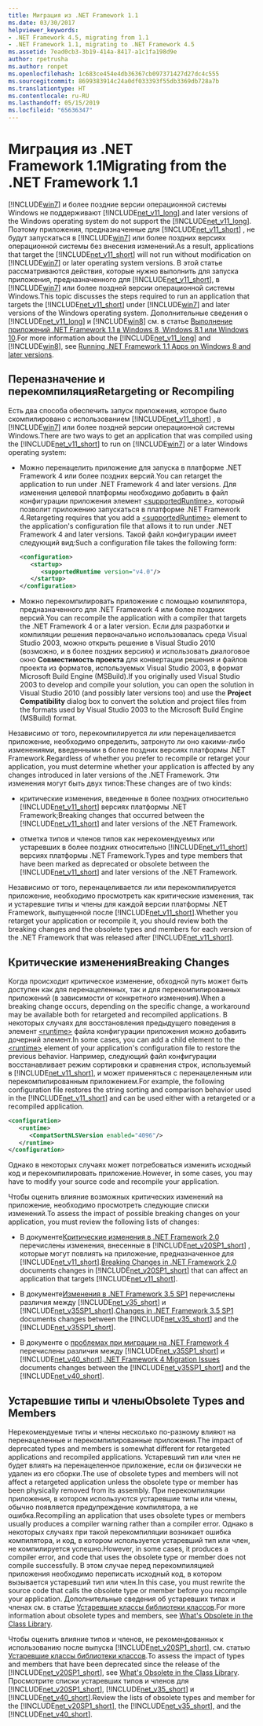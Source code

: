 ```yaml
---
title: Миграция из .NET Framework 1.1
ms.date: 03/30/2017
helpviewer_keywords:
- .NET Framework 4.5, migrating from 1.1
- .NET Framework 1.1, migrating to .NET Framework 4.5
ms.assetid: 7ead0cb3-3b19-414a-8417-a1c1fa198d9e
author: rpetrusha
ms.author: ronpet
ms.openlocfilehash: 1c683ce454e4db36367cb097371427d27dc4c555
ms.sourcegitcommit: 8699383914c24a0df033393f55db3369db728a7b
ms.translationtype: HT
ms.contentlocale: ru-RU
ms.lasthandoff: 05/15/2019
ms.locfileid: "65636347"
---
```

# <a name="migrating-from-the-net-framework-11"></a><span data-ttu-id="b00f4-102">Миграция из .NET Framework 1.1</span><span class="sxs-lookup"><span data-stu-id="b00f4-102">Migrating from the .NET Framework 1.1</span></span>

[!INCLUDE[win7](../../../includes/win7-md.md)] <span data-ttu-id="b00f4-103">и более поздние версии операционной системы Windows не поддерживают [!INCLUDE[net_v11_long](../../../includes/net-v11-long-md.md)].</span><span class="sxs-lookup"><span data-stu-id="b00f4-103">and later versions of the Windows operating system do not support the [!INCLUDE[net_v11_long](../../../includes/net-v11-long-md.md)].</span></span> <span data-ttu-id="b00f4-104">Поэтому приложения, предназначенные для [!INCLUDE[net_v11_short](../../../includes/net-v11-short-md.md)] , не будут запускаться в [!INCLUDE[win7](../../../includes/win7-md.md)] или более поздних версиях операционной системы без внесения изменений.</span><span class="sxs-lookup"><span data-stu-id="b00f4-104">As a result, applications that target the [!INCLUDE[net_v11_short](../../../includes/net-v11-short-md.md)] will not run without modification on [!INCLUDE[win7](../../../includes/win7-md.md)] or later operating system versions.</span></span> <span data-ttu-id="b00f4-105">В этой статье рассматриваются действия, которые нужно выполнить для запуска приложения, предназначенного для [!INCLUDE[net_v11_short](../../../includes/net-v11-short-md.md)], в [!INCLUDE[win7](../../../includes/win7-md.md)] или более поздней версии операционной системы Windows.</span><span class="sxs-lookup"><span data-stu-id="b00f4-105">This topic discusses the steps required to run an application that targets the [!INCLUDE[net_v11_short](../../../includes/net-v11-short-md.md)] under [!INCLUDE[win7](../../../includes/win7-md.md)] and later versions of the Windows operating system.</span></span> <span data-ttu-id="b00f4-106">Дополнительные сведения о [!INCLUDE[net_v11_long](../../../includes/net-v11-long-md.md)] и [!INCLUDE[win8](../../../includes/win8-md.md)] см. в статье [Выполнение приложений .NET Framework 1.1 в Windows 8, Windows 8.1 или Windows 10](../../../docs/framework/install/run-net-framework-1-1-apps.md).</span><span class="sxs-lookup"><span data-stu-id="b00f4-106">For more information about the [!INCLUDE[net_v11_long](../../../includes/net-v11-long-md.md)] and [!INCLUDE[win8](../../../includes/win8-md.md)], see [Running .NET Framework 1.1 Apps on Windows 8 and later versions](../../../docs/framework/install/run-net-framework-1-1-apps.md).</span></span>

## <a name="retargeting-or-recompiling"></a><span data-ttu-id="b00f4-107">Переназначение и перекомпиляция</span><span class="sxs-lookup"><span data-stu-id="b00f4-107">Retargeting or Recompiling</span></span>

<span data-ttu-id="b00f4-108">Есть два способа обеспечить запуск приложения, которое было скомпилировано с использованием [!INCLUDE[net_v11_short](../../../includes/net-v11-short-md.md)] , в [!INCLUDE[win7](../../../includes/win7-md.md)] или более поздней версии операционной системы Windows.</span><span class="sxs-lookup"><span data-stu-id="b00f4-108">There are two ways to get an application that was compiled using the [!INCLUDE[net_v11_short](../../../includes/net-v11-short-md.md)] to run on [!INCLUDE[win7](../../../includes/win7-md.md)] or a later Windows operating system:</span></span>

- <span data-ttu-id="b00f4-109">Можно перенацелить приложение для запуска в платформе .NET Framework 4 или более поздних версий.</span><span class="sxs-lookup"><span data-stu-id="b00f4-109">You can retarget the application to run under .NET Framework 4 and later versions.</span></span> <span data-ttu-id="b00f4-110">Для изменения целевой платформы необходимо добавить в файл конфигурации приложения элемент [\<supportedRuntime>](../../../docs/framework/configure-apps/file-schema/startup/supportedruntime-element.md), который позволит приложению запускаться в платформе .NET Framework 4.</span><span class="sxs-lookup"><span data-stu-id="b00f4-110">Retargeting requires that you add a [\<supportedRuntime>](../../../docs/framework/configure-apps/file-schema/startup/supportedruntime-element.md) element to the application's configuration file that allows it to run under .NET Framework 4 and later versions.</span></span> <span data-ttu-id="b00f4-111">Такой файл конфигурации имеет следующий вид:</span><span class="sxs-lookup"><span data-stu-id="b00f4-111">Such a configuration file takes the following form:</span></span>

    ```xml
    <configuration>
       <startup>
          <supportedRuntime version="v4.0"/>
       </startup>
    </configuration>
    ```

- <span data-ttu-id="b00f4-112">Можно перекомпилировать приложение с помощью компилятора, предназначенного для .NET Framework 4 или более поздних версий.</span><span class="sxs-lookup"><span data-stu-id="b00f4-112">You can recompile the application with a compiler that targets the .NET Framework 4 or a later version.</span></span> <span data-ttu-id="b00f4-113">Если для разработки и компиляции решения первоначально использовалась среда Visual Studio 2003, можно открыть решение в Visual Studio 2010 (возможно, и в более поздних версиях) и использовать диалоговое окно **Совместимость проекта** для конвертации решения и файлов проекта из форматов, используемых Visual Studio 2003, в формат Microsoft Build Engine (MSBuild).</span><span class="sxs-lookup"><span data-stu-id="b00f4-113">If you originally used Visual Studio 2003 to develop and compile your solution, you can open the solution in Visual Studio 2010 (and possibly later versions too) and use the **Project Compatibility** dialog box to convert the solution and project files from the formats used by Visual Studio 2003 to the Microsoft Build Engine (MSBuild) format.</span></span>

<span data-ttu-id="b00f4-114">Независимо от того, перекомпилируется ли или перенацеливается приложение, необходимо определить, затронуто ли оно какими-либо изменениями, введенными в более поздних версиях платформы .NET Framework.</span><span class="sxs-lookup"><span data-stu-id="b00f4-114">Regardless of whether you prefer to recompile or retarget your application, you must determine whether your application is affected by any changes introduced in later versions of the .NET Framework.</span></span> <span data-ttu-id="b00f4-115">Эти изменения могут быть двух типов:</span><span class="sxs-lookup"><span data-stu-id="b00f4-115">These changes are of two kinds:</span></span>

- <span data-ttu-id="b00f4-116">критические изменения, введенные в более поздних относительно [!INCLUDE[net_v11_short](../../../includes/net-v11-short-md.md)] версиях платформы .NET Framework;</span><span class="sxs-lookup"><span data-stu-id="b00f4-116">Breaking changes that occurred between the [!INCLUDE[net_v11_short](../../../includes/net-v11-short-md.md)] and later versions of the .NET Framework.</span></span>

- <span data-ttu-id="b00f4-117">отметка типов и членов типов как нерекомендуемых или устаревших в более поздних относительно [!INCLUDE[net_v11_short](../../../includes/net-v11-short-md.md)] версиях платформы .NET Framework.</span><span class="sxs-lookup"><span data-stu-id="b00f4-117">Types and type members that have been marked as deprecated or obsolete between the [!INCLUDE[net_v11_short](../../../includes/net-v11-short-md.md)] and later versions of the .NET Framework.</span></span>

<span data-ttu-id="b00f4-118">Независимо от того, перенацеливается ли или перекомпилируется приложение, необходимо просмотреть как критические изменения, так и устаревшие типы и члены для каждой версии платформы .NET Framework, выпущенной после [!INCLUDE[net_v11_short](../../../includes/net-v11-short-md.md)].</span><span class="sxs-lookup"><span data-stu-id="b00f4-118">Whether you retarget your application or recompile it, you should review both the breaking changes and the obsolete types and members for each version of the .NET Framework that was released after [!INCLUDE[net_v11_short](../../../includes/net-v11-short-md.md)].</span></span>

## <a name="breaking-changes"></a><span data-ttu-id="b00f4-119">Критические изменения</span><span class="sxs-lookup"><span data-stu-id="b00f4-119">Breaking Changes</span></span>

<span data-ttu-id="b00f4-120">Когда происходит критическое изменение, обходной путь может быть доступен как для перенацеленных, так и для перекомпилированных приложений (в зависимости от конкретного изменения).</span><span class="sxs-lookup"><span data-stu-id="b00f4-120">When a breaking change occurs, depending on the specific change, a workaround may be available both for retargeted and recompiled applications.</span></span> <span data-ttu-id="b00f4-121">В некоторых случаях для восстановления предыдущего поведения в элемент [\<runtime>](../../../docs/framework/configure-apps/file-schema/startup/supportedruntime-element.md) файла конфигурации приложения можно добавить дочерний элемент.</span><span class="sxs-lookup"><span data-stu-id="b00f4-121">In some cases, you can add a child element to the [\<runtime>](../../../docs/framework/configure-apps/file-schema/startup/supportedruntime-element.md) element of your application's configuration file to restore the previous behavior.</span></span> <span data-ttu-id="b00f4-122">Например, следующий файл конфигурации восстанавливает режим сортировки и сравнения строк, используемый в [!INCLUDE[net_v11_short](../../../includes/net-v11-short-md.md)], и может применяться с перенацеленным или перекомпилированным приложением.</span><span class="sxs-lookup"><span data-stu-id="b00f4-122">For example, the following configuration file restores the string sorting and comparison behavior used in the [!INCLUDE[net_v11_short](../../../includes/net-v11-short-md.md)] and can be used either with a retargeted or a recompiled application.</span></span>

```xml
<configuration>
   <runtime>
      <CompatSortNLSVersion enabled="4096"/>
   </runtime>
</configuration>
```

<span data-ttu-id="b00f4-123">Однако в некоторых случаях может потребоваться изменить исходный код и перекомпилировать приложение.</span><span class="sxs-lookup"><span data-stu-id="b00f4-123">However, in some cases, you may have to modify your source code and recompile your application.</span></span>

<span data-ttu-id="b00f4-124">Чтобы оценить влияние возможных критических изменений на приложение, необходимо просмотреть следующие списки изменений.</span><span class="sxs-lookup"><span data-stu-id="b00f4-124">To assess the impact of possible breaking changes on your application, you must review the following lists of changes:</span></span>

- <span data-ttu-id="b00f4-125">В документе[Критические изменения в .NET Framework 2.0](https://go.microsoft.com/fwlink/?LinkId=125263) перечислены изменения, внесенные в [!INCLUDE[net_v20SP1_short](../../../includes/net-v20sp1-short-md.md)] , которые могут повлиять на приложение, предназначенное для [!INCLUDE[net_v11_short](../../../includes/net-v11-short-md.md)].</span><span class="sxs-lookup"><span data-stu-id="b00f4-125">[Breaking Changes in .NET Framework 2.0](https://go.microsoft.com/fwlink/?LinkId=125263) documents changes in [!INCLUDE[net_v20SP1_short](../../../includes/net-v20sp1-short-md.md)] that can affect an application that targets [!INCLUDE[net_v11_short](../../../includes/net-v11-short-md.md)].</span></span>

- <span data-ttu-id="b00f4-126">В документе[Изменения в .NET Framework 3.5 SP1](https://go.microsoft.com/fwlink/?LinkID=186989) перечислены различия между [!INCLUDE[net_v35_short](../../../includes/net-v35-short-md.md)] и [!INCLUDE[net_v35SP1_short](../../../includes/net-v35sp1-short-md.md)].</span><span class="sxs-lookup"><span data-stu-id="b00f4-126">[Changes in .NET Framework 3.5 SP1](https://go.microsoft.com/fwlink/?LinkID=186989) documents changes between the [!INCLUDE[net_v35_short](../../../includes/net-v35-short-md.md)] and the [!INCLUDE[net_v35SP1_short](../../../includes/net-v35sp1-short-md.md)].</span></span>

- <span data-ttu-id="b00f4-127">В документе о [проблемах при миграции на .NET Framework 4](../../../docs/framework/migration-guide/net-framework-4-migration-issues.md) перечислены различия между [!INCLUDE[net_v35SP1_short](../../../includes/net-v35sp1-short-md.md)] и [!INCLUDE[net_v40_short](../../../includes/net-v40-short-md.md)].</span><span class="sxs-lookup"><span data-stu-id="b00f4-127">[.NET Framework 4 Migration Issues](../../../docs/framework/migration-guide/net-framework-4-migration-issues.md) documents changes between the [!INCLUDE[net_v35SP1_short](../../../includes/net-v35sp1-short-md.md)] and the [!INCLUDE[net_v40_short](../../../includes/net-v40-short-md.md)].</span></span>

## <a name="obsolete-types-and-members"></a><span data-ttu-id="b00f4-128">Устаревшие типы и члены</span><span class="sxs-lookup"><span data-stu-id="b00f4-128">Obsolete Types and Members</span></span>

<span data-ttu-id="b00f4-129">Нерекомендуемые типы и члены несколько по-разному влияют на перенацеленные и перекомпилированные приложения.</span><span class="sxs-lookup"><span data-stu-id="b00f4-129">The impact of deprecated types and members is somewhat different for retargeted applications and recompiled applications.</span></span> <span data-ttu-id="b00f4-130">Устаревший тип или член не будет влиять на перенацеленное приложение, если он физически не удален из его сборки.</span><span class="sxs-lookup"><span data-stu-id="b00f4-130">The use of obsolete types and members will not affect a retargeted application unless the obsolete type or member has been physically removed from its assembly.</span></span> <span data-ttu-id="b00f4-131">При перекомпиляции приложения, в котором используются устаревшие типы или члены, обычно появляется предупреждение компилятора, а не ошибка.</span><span class="sxs-lookup"><span data-stu-id="b00f4-131">Recompiling an application that uses obsolete types or members usually produces a compiler warning rather than a compiler error.</span></span> <span data-ttu-id="b00f4-132">Однако в некоторых случаях при такой перекомпиляции возникает ошибка компилятора, и код, в котором используется устаревший тип или член, не компилируется успешно.</span><span class="sxs-lookup"><span data-stu-id="b00f4-132">However, in some cases, it produces a compiler error, and code that uses the obsolete type or member does not compile successfully.</span></span> <span data-ttu-id="b00f4-133">В этом случае перед перекомпиляцией приложения необходимо переписать исходный код, в котором вызывается устаревший тип или член.</span><span class="sxs-lookup"><span data-stu-id="b00f4-133">In this case, you must rewrite the source code that calls the obsolete type or member before you recompile your application.</span></span> <span data-ttu-id="b00f4-134">Дополнительные сведения об устаревших типах и членах см. в статье [Устаревшие классы библиотеки классов](../../../docs/framework/whats-new/whats-obsolete.md).</span><span class="sxs-lookup"><span data-stu-id="b00f4-134">For more information about obsolete types and members, see [What's Obsolete in the Class Library](../../../docs/framework/whats-new/whats-obsolete.md).</span></span>

<span data-ttu-id="b00f4-135">Чтобы оценить влияние типов и членов, не рекомендованных к использованию после выпуска [!INCLUDE[net_v20SP1_short](../../../includes/net-v20sp1-short-md.md)], см. статью [Устаревшие классы библиотеки классов](../../../docs/framework/whats-new/whats-obsolete.md).</span><span class="sxs-lookup"><span data-stu-id="b00f4-135">To assess the impact of types and members that have been deprecated since the release of the [!INCLUDE[net_v20SP1_short](../../../includes/net-v20sp1-short-md.md)], see [What's Obsolete in the Class Library](../../../docs/framework/whats-new/whats-obsolete.md).</span></span> <span data-ttu-id="b00f4-136">Просмотрите списки устаревших типов и членов для [!INCLUDE[net_v20SP1_short](../../../includes/net-v20sp1-short-md.md)], [!INCLUDE[net_v35_short](../../../includes/net-v35-short-md.md)] и [!INCLUDE[net_v40_short](../../../includes/net-v40-short-md.md)].</span><span class="sxs-lookup"><span data-stu-id="b00f4-136">Review the lists of obsolete types and member for the [!INCLUDE[net_v20SP1_short](../../../includes/net-v20sp1-short-md.md)], the [!INCLUDE[net_v35_short](../../../includes/net-v35-short-md.md)], and the [!INCLUDE[net_v40_short](../../../includes/net-v40-short-md.md)].</span></span>
